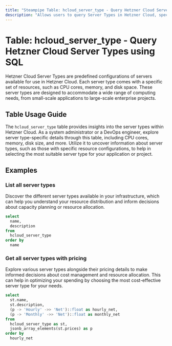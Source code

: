 ```yaml
---
title: "Steampipe Table: hcloud_server_type - Query Hetzner Cloud Server Types using SQL"
description: "Allows users to query Server Types in Hetzner Cloud, specifically the details of each server type, providing insights into available server configurations and their characteristics."
---
```


# Table: hcloud_server_type - Query Hetzner Cloud Server Types using SQL

Hetzner Cloud Server Types are predefined configurations of servers available for use in Hetzner Cloud. Each server type comes with a specific set of resources, such as CPU cores, memory, and disk space. These server types are designed to accommodate a wide range of computing needs, from small-scale applications to large-scale enterprise projects.

## Table Usage Guide

The `hcloud_server_type` table provides insights into the server types within Hetzner Cloud. As a system administrator or a DevOps engineer, explore server type-specific details through this table, including CPU cores, memory, disk size, and more. Utilize it to uncover information about server types, such as those with specific resource configurations, to help in selecting the most suitable server type for your application or project.

## Examples

### List all server types
Discover the different server types available in your infrastructure, which can help you understand your resource distribution and inform decisions about capacity planning or resource allocation.

```sql
select
  name,
  description
from
  hcloud_server_type
order by
  name
```

### Get all server types with pricing
Explore various server types alongside their pricing details to make informed decisions about cost management and resource allocation. This can help in optimizing your spending by choosing the most cost-effective server type for your needs.

```sql
select
  st.name,
  st.description,
  (p -> 'Hourly' ->> 'Net')::float as hourly_net,
  (p -> 'Monthly' ->> 'Net')::float as monthly_net
from
  hcloud_server_type as st,
  jsonb_array_elements(st.prices) as p
order by
  hourly_net
```